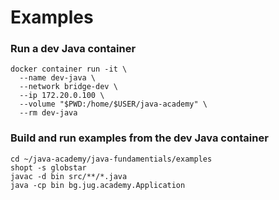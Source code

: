 # Examples

### Run a dev Java container
```
docker container run -it \
  --name dev-java \
  --network bridge-dev \
  --ip 172.20.0.100 \
  --volume "$PWD:/home/$USER/java-academy" \
  --rm dev-java
```

### Build and run examples from the dev Java container
```
cd ~/java-academy/java-fundamentials/examples
shopt -s globstar
javac -d bin src/**/*.java
java -cp bin bg.jug.academy.Application
```
